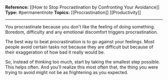 

**Reference:** [[How to Stop Procrastination by Confronting Your Avoidance]]
**Type:** #permanentnote 
**Topics:** [[Procrastination]] [[Productivity]]

----
You procrastinate because you don't like the feeling of doing something. Boredom, difficulty and any emotional discomfort triggers procrastination.

The best way to beat procrastination is to go against your feelings. Most people avoid certain tasks not because they are difficult but because of their exaggeration of how bad it really would be. 

So, instead of thinking too much, start by taking the smallest step possible. This helps often. And you'll realize this most often that, the thing you were trying to avoid might not be as frightening as you expected.



